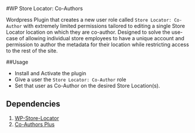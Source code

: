 #WP Store Locator: Co-Authors

Wordpress Plugin that creates a new user role called `Store Locator: Co-Author` with extremely limited permissions tailored to editing a single Store Locator location on which they are co-author. 
Designed to solve the use-case of allowing individual store employees to have a unique account and permission to author the metadata for their location while restricting access to the rest of the site.

##Usage
- Install and Activate the plugin
- Give a user the `Store Locator: Co-Author` role
- Set that user as Co-Author on the desired Store Location(s).

## Dependencies
1. [WP-Store-Locator](https://wordpress.org/plugins/wp-store-locator/ "WP Store Locator - Wordpress Plugin")
1. [Co-Authors Plus](https://wordpress.org/plugins/co-authors-plus/ "Co-Authors Plus - Wordpress Plugin")